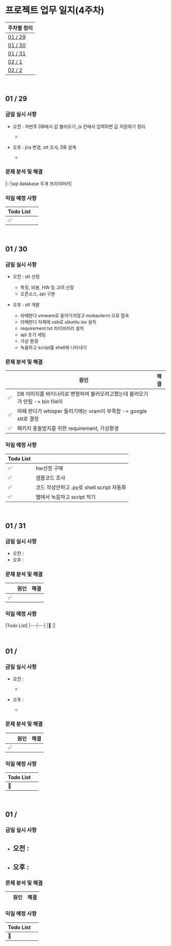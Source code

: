 # 프로젝트 업무 일지(4주차)

|주차별 정리|
|---|
|[01 / 29](#01--29)|
|[01 / 30](#01--30)|
|[01 / 31](#01--31)|
|[02 / 1](#02--1)|
|[02 / 2](#02--2)|

<br>

## 01 / 29

### 금일 실시 사항

- 오전 : 저번주 DB에서 값 불러오기, js 칸에서 입력하면 값 저장하기 정리

    - 

- 오후 : jira 변경, stt 조사, DB 설계

    - 

### 문제 분석 및 해결
|:white_check_mark:|sql database 두개 프라이머키|

### 익일 예정 사항

|Todo List||
|---|---|
|:white_check_mark: ||

<br>

## 01 / 30

### 금일 실시 사항

- 오전 : stt 선정

    - 특징, 비용, HW 등 고려 선정
    - 오픈소스, api 구분

- 오후 : stt 개발

    - 라떼판다 vmware로 들어가지않고 mobaxterm 으로 접속
    - 라떼판다 자체에 usb로 ubuntu iso 설치
    - requirement.txt 라이브러리 설치
    - api 초기 세팅
    - 가상 환경
    - 녹음하고 script를 shell에 나타내기

### 문제 분석 및 해결
||원인|해결|
|---|---|---|
|:white_check_mark:|DB 이미지를 바이너리로 변형하여 불러오려고했는데 불러오기가 안됨 -> bin file이|
|:white_check_mark:|라떼 판다가 whisper 돌리기에는 vram이 부족함 -> google stt로 결정|
|:white_check_mark:|패키지 충돌방지를 위한 requirement, 가상환경|

### 익일 예정 사항

|Todo List||
|---|---|
|:white_check_mark: |hw선정 구매|
|:white_check_mark: |샘플코드 조사|
|:white_check_mark: |코드 작성안하고 .py로 shell script 자동화|
|:white_check_mark: |웹에서 녹음하고 script 적기|

<br>

## 01 / 31

### 금일 실시 사항

- 오전 : 
- 오후 : 

### 문제 분석 및 해결

||원인|해결|
|---|---|---|
|:white_check_mark:||


### 익일 예정 사항

|Todo List|
|---|---|
|:black_square_button: ||

<br>

## 01 / 

### 금일 실시 사항

- 오전 : 
 
    - 

- 오후 : 

    - 

### 문제 분석 및 해결

||원인|해결|
|---|---|---|
|:white_check_mark:||


### 익일 예정 사항

|Todo List||
|---|---|
|:black_square_button: ||

<br>

## 01 / 

### 금일 실시 사항

- 오전 : 
    - 
 
- 오후 : 
    - 

### 문제 분석 및 해결

||원인|해결|
|---|---|---|


### 익일 예정 사항

|Todo List||
|---|---|
|:black_square_button: | |
